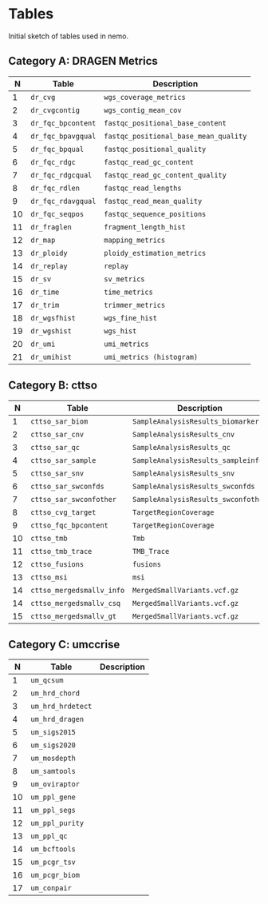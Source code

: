 # Tables

Initial sketch of tables used in nemo.

## Category A: DRAGEN Metrics

| N   | Table              | Description                           |
| --- | ------------------ | ------------------------------------- |
| 1   | `dr_cvg`           | `wgs_coverage_metrics`                |
| 2   | `dr_cvgcontig`     | `wgs_contig_mean_cov`                 |
| 3   | `dr_fqc_bpcontent` | `fastqc_positional_base_content`      |
| 4   | `dr_fqc_bpavgqual` | `fastqc_positional_base_mean_quality` |
| 5   | `dr_fqc_bpqual`    | `fastqc_positional_quality`           |
| 6   | `dr_fqc_rdgc`      | `fastqc_read_gc_content`              |
| 7   | `dr_fqc_rdgcqual`  | `fastqc_read_gc_content_quality`      |
| 8   | `dr_fqc_rdlen`     | `fastqc_read_lengths`                 |
| 9   | `dr_fqc_rdavgqual` | `fastqc_read_mean_quality`            |
| 10  | `dr_fqc_seqpos`    | `fastqc_sequence_positions`           |
| 11  | `dr_fraglen`       | `fragment_length_hist`                |
| 12  | `dr_map`           | `mapping_metrics`                     |
| 13  | `dr_ploidy`        | `ploidy_estimation_metrics`           |
| 14  | `dr_replay`        | `replay`                              |
| 15  | `dr_sv`            | `sv_metrics`                          |
| 16  | `dr_time`          | `time_metrics`                        |
| 17  | `dr_trim`          | `trimmer_metrics`                     |
| 18  | `dr_wgsfhist`      | `wgs_fine_hist`                       |
| 19  | `dr_wgshist`       | `wgs_hist`                            |
| 20  | `dr_umi`           | `umi_metrics`                         |
| 21  | `dr_umihist`       | `umi_metrics (histogram)`             |

## Category B: cttso

| N   | Table                     | Description                         |
| --- | ------------------------- | ----------------------------------- |
| 1   | `cttso_sar_biom`          | `SampleAnalysisResults_biomarkers`  |
| 2   | `cttso_sar_cnv`           | `SampleAnalysisResults_cnv`         |
| 3   | `cttso_sar_qc`            | `SampleAnalysisResults_qc`          |
| 4   | `cttso_sar_sample`        | `SampleAnalysisResults_sampleinfo`  |
| 5   | `cttso_sar_snv`           | `SampleAnalysisResults_snv`         |
| 6   | `cttso_sar_swconfds`      | `SampleAnalysisResults_swconfds`    |
| 7   | `cttso_sar_swconfother`   | `SampleAnalysisResults_swconfother` |
| 8   | `cttso_cvg_target`        | `TargetRegionCoverage`              |
| 9   | `cttso_fqc_bpcontent`     | `TargetRegionCoverage`              |
| 10  | `cttso_tmb`               | `Tmb`                               |
| 11  | `cttso_tmb_trace`         | `TMB_Trace`                         |
| 12  | `cttso_fusions`           | `fusions`                           |
| 13  | `cttso_msi`               | `msi`                               |
| 14  | `cttso_mergedsmallv_info` | `MergedSmallVariants.vcf.gz`        |
| 14  | `cttso_mergedsmallv_csq`  | `MergedSmallVariants.vcf.gz`        |
| 15  | `cttso_mergedsmallv_gt`   | `MergedSmallVariants.vcf.gz`        |

## Category C: umccrise

| N   | Table             | Description |
| --- | ----------------- | ----------- |
| 1   | `um_qcsum`        |             |
| 2   | `um_hrd_chord`    |             |
| 3   | `um_hrd_hrdetect` |             |
| 4   | `um_hrd_dragen`   |             |
| 5   | `um_sigs2015`     |             |
| 6   | `um_sigs2020`     |             |
| 7   | `um_mosdepth`     |             |
| 8   | `um_samtools`     |             |
| 9   | `um_oviraptor`    |             |
| 10  | `um_ppl_gene`     |             |
| 11  | `um_ppl_segs`     |             |
| 12  | `um_ppl_purity`   |             |
| 13  | `um_ppl_qc`       |             |
| 14  | `um_bcftools`     |             |
| 15  | `um_pcgr_tsv`     |             |
| 16  | `um_pcgr_biom`    |             |
| 17  | `um_conpair`      |             |
